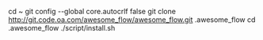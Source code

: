 cd ~
git config --global core.autocrlf false
git clone http://git.code.oa.com/awesome_flow/awesome_flow.git .awesome_flow
cd .awesome_flow
./script/install.sh
